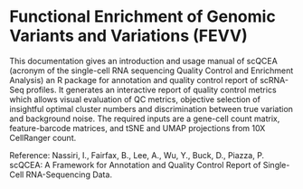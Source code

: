 # Functional Enrichment of Genomic Variants and Variations (FEVV)
This documentation gives an introduction and usage manual of scQCEA (acronym of the single-cell RNA sequencing Quality Control and Enrichment Analysis) an R package for annotation and quality control report of scRNA-Seq profiles. It generates an interactive report of quality control metrics which allows visual evaluation of QC metrics, objective selection of insightful optimal cluster numbers and discrimination between true variation and background noise. The required inputs are a gene-cell count matrix, feature-barcode matrices, and tSNE and UMAP projections from 10X CellRanger count.

Reference:
Nassiri, I., Fairfax, B., Lee, A., Wu, Y., Buck, D., Piazza, P. scQCEA: A Framework for Annotation and Quality Control Report of Single-Cell RNA-Sequencing Data.

